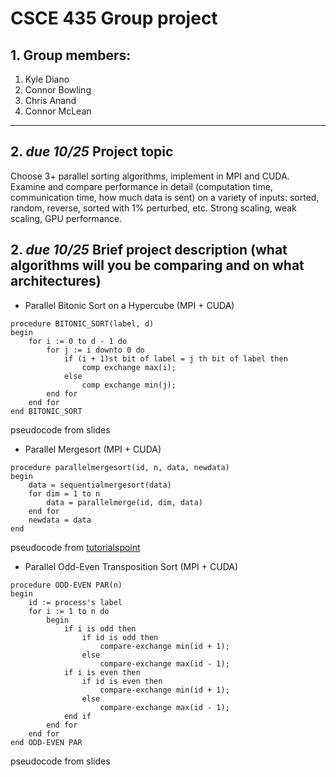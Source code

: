 # CSCE 435 Group project

## 1. Group members:
1. Kyle Diano
2. Connor Bowling
3. Chris Anand
4. Connor McLean

---

## 2. _due 10/25_ Project topic
Choose 3+ parallel sorting algorithms, implement in MPI and CUDA.  Examine and compare performance in detail (computation time, communication time, how much data is sent) on a variety of inputs: sorted, random, reverse, sorted with 1% perturbed, etc.  Strong scaling, weak scaling, GPU performance.

## 2. _due 10/25_ Brief project description (what algorithms will you be comparing and on what architectures)
- Parallel Bitonic Sort on a Hypercube (MPI + CUDA)

```
procedure BITONIC_SORT(label, d)
begin
    for i := 0 to d - 1 do
        for j := i downto 0 do
            if (i + 1)st bit of label = j th bit of label then
                comp exchange max(i);
            else
                comp exchange min(j);
        end for
    end for
end BITONIC_SORT
```
pseudocode from slides

- Parallel Mergesort (MPI + CUDA)

```
procedure parallelmergesort(id, n, data, newdata)
begin
    data = sequentialmergesort(data)
    for dim = 1 to n
        data = parallelmerge(id, dim, data)
    end for
    newdata = data
end
```
pseudocode from [tutorialspoint](https://www.tutorialspoint.com/parallel_algorithm/parallel_algorithm_sorting.htm)

- Parallel Odd-Even Transposition Sort (MPI + CUDA)
```
procedure ODD-EVEN PAR(n)
begin
    id := process's label
    for i := 1 to n do
        begin
            if i is odd then
                if id is odd then
                    compare-exchange min(id + 1);
                else
                    compare-exchange max(id - 1);
            if i is even then
                if id is even then
                    compare-exchange min(id + 1);
                else
                    compare-exchange max(id - 1);
            end if
        end for
    end for
end ODD-EVEN PAR
```
pseudocode from slides